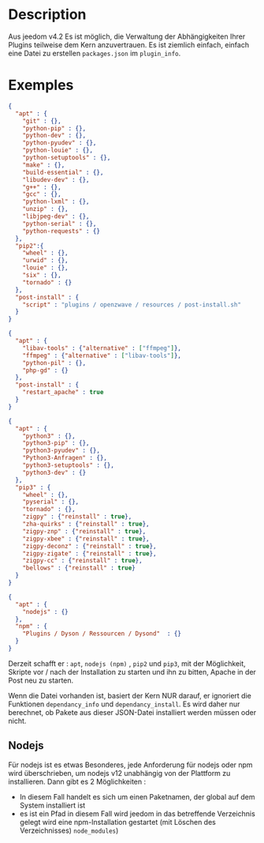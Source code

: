 # Description

Aus jeedom v4.2 Es ist möglich, die Verwaltung der Abhängigkeiten Ihrer Plugins teilweise dem Kern anzuvertrauen. Es ist ziemlich einfach, einfach eine Datei zu erstellen ``packages.json`` im ``plugin_info``.

# Exemples

```json
{
  "apt" : {
    "git" : {},
    "python-pip" : {},
    "python-dev" : {},
    "python-pyudev" : {},
    "python-louie" : {},
    "python-setuptools" : {},
    "make" : {},
    "build-essential" : {},
    "libudev-dev" : {},
    "g++" : {},
    "gcc" : {},
    "python-lxml" : {},
    "unzip" : {},
    "libjpeg-dev" : {},
    "python-serial" : {},
    "python-requests" : {}
  },
  "pip2":{
    "wheel" : {},
    "urwid" : {},
    "louie" : {},
    "six" : {},
    "tornado" : {}
  },
  "post-install" : {
    "script" : "plugins / openzwave / resources / post-install.sh"
  }
}
```

```json
{
  "apt" : {
    "libav-tools" : {"alternative" : ["ffmpeg"]},
    "ffmpeg" : {"alternative" : ["libav-tools"]},
    "python-pil" : {},
    "php-gd" : {}
  },
  "post-install" : {
    "restart_apache" : true
  }
}
```

```json
{
  "apt" : {
    "python3" : {},
    "python3-pip" : {},
    "python3-pyudev" : {},
    "Python3-Anfragen" : {},
    "python3-setuptools" : {},
    "python3-dev" : {}
  },
  "pip3" : {
    "wheel" : {},
    "pyserial" : {},
    "tornado" : {},
    "zigpy" : {"reinstall" : true},
    "zha-quirks" : {"reinstall" : true},
    "zigpy-znp" : {"reinstall" : true},
    "zigpy-xbee" : {"reinstall" : true},
    "zigpy-deconz" : {"reinstall" : true},
    "zigpy-zigate" : {"reinstall" : true},
    "zigpy-cc" : {"reinstall" : true},
    "bellows" : {"reinstall" : true}
  }
}
```

```json
{
  "apt" : {
    "nodejs" : {}
  },
  "npm" : {
    "Plugins / Dyson / Ressourcen / Dysond"  : {}
  }
}
```

Derzeit schafft er : ``apt``, ``nodejs (npm)`` , ``pip2`` und ``pip3``, mit der Möglichkeit, Skripte vor / nach der Installation zu starten und ihn zu bitten, Apache in der Post neu zu starten.

Wenn die Datei vorhanden ist, basiert der Kern NUR darauf, er ignoriert die Funktionen `dependancy_info` und `dependancy_install`. Es wird daher nur berechnet, ob Pakete aus dieser JSON-Datei installiert werden müssen oder nicht.

## Nodejs

Für nodejs ist es etwas Besonderes, jede Anforderung für nodejs oder npm wird überschrieben, um nodejs v12 unabhängig von der Plattform zu installieren. Dann gibt es 2 Möglichkeiten :

- In diesem Fall handelt es sich um einen Paketnamen, der global auf dem System installiert ist
- es ist ein Pfad in diesem Fall wird jeedom in das betreffende Verzeichnis gelegt wird eine npm-Installation gestartet (mit Löschen des Verzeichnisses) ``node_modules``)
